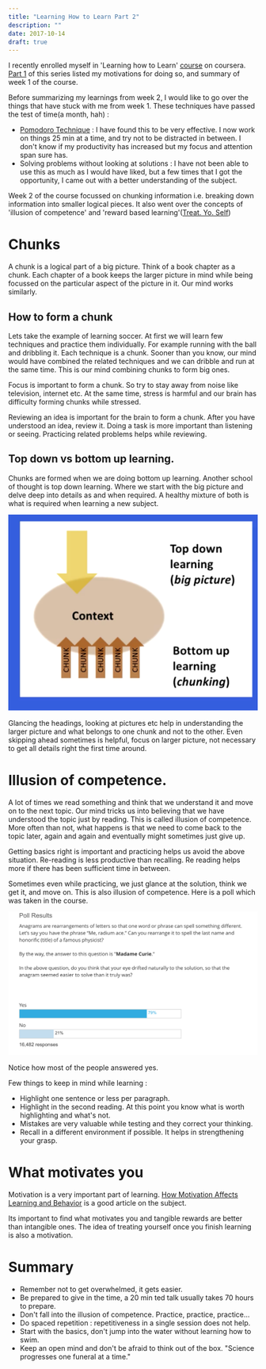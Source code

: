 ```yaml
---
title: "Learning How to Learn Part 2"
description: ""
date: 2017-10-14
draft: true
---
```


I recently enrolled myself in 'Learning how to Learn' [course](https://www.coursera.org/learn/learning-how-to-learn) on coursera. [Part 1](../learning-how-to-learn-1) of this series listed my motivations for doing so, and summary of week 1 of the course.

Before summarizing my learnings from week 2, I would like to go over the things that have stuck with me from week 1. These techniques have passed the test of time(a month, hah) :

* [Pomodoro Technique][1] :  I have found this to be very effective. I now work on things 25 min at a time, and try not to be distracted in between. I don't know if my productivity has increased but my focus and attention span sure has. 
* Solving problems without looking at solutions : I have not been able to use this as much as I would have liked, but a few times that I got the opportunity, I came out with a better understanding of the subject.

Week 2 of the course focussed on chunking information i.e. breaking down information into smaller logical pieces. It also went over the concepts of 'illusion of competence' and 'reward based learning'([Treat. Yo. Self][2])

# Chunks

A chunk is a logical part of a big picture. Think of a book chapter as a chunk. Each chapter of a book keeps the larger picture in mind while being focussed on the particular aspect of the picture in it. Our mind works similarly. 

## How to form a chunk

Lets take the example of learning soccer. At first we will learn few techniques and practice them individually. For example running with the ball and dribbling it. Each technique is a chunk. Sooner than you know, our mind would have combined the related techniques and we can dribble and run at the same time. This is our mind combining chunks to form big ones. 

Focus is important to form a chunk. So try to stay away from noise like television, internet etc. At the same time, stress is harmful and our brain has difficulty forming chunks while stressed.   

Reviewing an idea is important for the brain to form a chunk. After you have understood an idea, review it. Doing a task is more important than listening or seeing. Practicing related problems helps while reviewing. 

## Top down vs bottom up learning. 

Chunks are formed when we are doing bottom up learning. Another school of thought is top down learning. Where we start with the big picture and delve deep into details as and when required. A healthy mixture of both is what is required when learning a new subject. 

![](2017-10-14-17-06-54.png)

Glancing the headings, looking at pictures etc help in understanding the larger picture and what belongs to one chunk and not to the other. Even skipping ahead sometimes is helpful, focus on larger picture, not necessary to get all details right the first time around.

# Illusion of competence.

A lot of times we read something and think that we understand it and move on to the next topic. Our mind tricks us into believing that we have understood the topic just by reading. This is called illusion of competence. More often than not, what happens is that we need to come back to the topic later, again and again and eventually might sometimes just give up.  

Getting basics right is important and practicing helps us avoid the above situation. Re-reading is less productive than recalling. Re reading helps more if there has been sufficient time in between. 

Sometimes even while practicing, we just glance at the solution, think we get it, and move on. This is also illusion of competence. Here is a poll which was taken in the course.

![](2017-10-14-17-18-30.png)

Notice how most of the people answered yes. 

Few things to keep in mind while learning :

* Highlight one sentence or less per paragraph.
* Highlight in the second reading. At this point you know what is worth highlighting and what's not. 
* Mistakes are very valuable while testing and they correct your thinking. 
* Recall in a different environment if possible. It helps in strengthening your grasp.

# What motivates you

Motivation is a very important part of learning. [How Motivation Affects Learning and Behavior](https://www.education.com/reference/article/motivation-affects-learning-behavior/) is a good article on the subject. 

Its important to find what motivates you and tangible rewards are better than intangible ones.  The idea of treating yourself once you finish learning is also a motivation. 


# Summary

* Remember not to get overwhelmed, it gets easier. 
* Be prepared to give in the time, a 20 min ted talk usually takes 70 hours to prepare.
* Don't fall into the illusion of competence. Practice, practice, practice...
* Do spaced repetition : repetitiveness in a single session does not help.  
* Start with the basics, don't jump into the water without learning how to swim. 
* Keep an open mind and don't be afraid to think out of the box. "Science progresses one funeral at a time."

[1]:https://en.wikipedia.org/wiki/Pomodoro_Technique
[2]:https://www.youtube.com/watch?v=ZsABTmT1_M0
